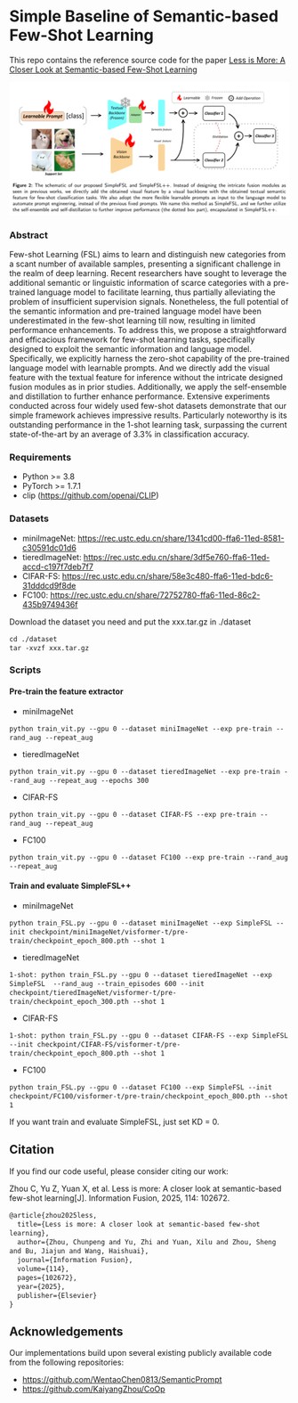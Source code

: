 # Simple Baseline of Semantic-based Few-Shot Learning

This repo contains the reference source code for the paper [Less is More: A Closer Look at Semantic-based Few-Shot Learning](https://doi.org/10.1016/j.inffus.2024.102672)


![1716991886685](image/README/1716991886685.png)

### Abstract
Few-shot Learning (FSL) aims to learn and distinguish new categories from a scant number of available samples, presenting a significant challenge in the realm of deep learning. Recent researchers have sought to leverage the additional semantic or linguistic information of scarce categories with a pre-trained language model to facilitate learning, thus partially alleviating the problem of insufficient supervision signals. Nonetheless, the full potential of the semantic information and pre-trained language model have been underestimated in the few-shot learning till now, resulting in limited performance enhancements. To address this,  we propose a straightforward and efficacious framework for few-shot learning tasks, specifically designed to exploit the semantic information and language model. Specifically, we explicitly harness the zero-shot capability of the pre-trained language model with learnable prompts. And we directly add the visual feature with the textual feature for inference without the intricate designed fusion modules as in prior  studies. Additionally, we apply the self-ensemble and distillation to further enhance performance. Extensive experiments conducted across four widely used few-shot datasets demonstrate that our simple framework achieves impressive results. Particularly noteworthy is its outstanding performance in the 1-shot learning task, surpassing the current state-of-the-art by an average of 3.3\% in classification accuracy. 


### Requirements
* Python >= 3.8
* PyTorch >= 1.7.1
* clip (https://github.com/openai/CLIP)


### Datasets
* miniImageNet: https://rec.ustc.edu.cn/share/1341cd00-ffa6-11ed-8581-c30591dc01d6
* tieredImageNet: https://rec.ustc.edu.cn/share/3df5e760-ffa6-11ed-accd-c197f7deb7f7
* CIFAR-FS: https://rec.ustc.edu.cn/share/58e3c480-ffa6-11ed-bdc6-31dddcd9f8de
* FC100: https://rec.ustc.edu.cn/share/72752780-ffa6-11ed-86c2-435b9749436f


Download the dataset you need and put the xxx.tar.gz in ./dataset
```
cd ./dataset
tar -xvzf xxx.tar.gz
```

### Scripts
#### Pre-train the feature extractor
* miniImageNet
```
python train_vit.py --gpu 0 --dataset miniImageNet --exp pre-train --rand_aug --repeat_aug
```
* tieredImageNet
```
python train_vit.py --gpu 0 --dataset tieredImageNet --exp pre-train --rand_aug --repeat_aug --epochs 300
```
* CIFAR-FS
```
python train_vit.py --gpu 0 --dataset CIFAR-FS --exp pre-train --rand_aug --repeat_aug
```
* FC100
```
python train_vit.py --gpu 0 --dataset FC100 --exp pre-train --rand_aug --repeat_aug
```

#### Train and evaluate SimpleFSL++
* miniImageNet
```
python train_FSL.py --gpu 0 --dataset miniImageNet --exp SimpleFSL --init checkpoint/miniImageNet/visformer-t/pre-train/checkpoint_epoch_800.pth --shot 1
```

* tieredImageNet
```
1-shot: python train_FSL.py --gpu 0 --dataset tieredImageNet --exp SimpleFSL  --rand_aug --train_episodes 600 --init checkpoint/tieredImageNet/visformer-t/pre-train/checkpoint_epoch_300.pth --shot 1
```

* CIFAR-FS
```
1-shot: python train_FSL.py --gpu 0 --dataset CIFAR-FS --exp SimpleFSL --init checkpoint/CIFAR-FS/visformer-t/pre-train/checkpoint_epoch_800.pth --shot 1
```
* FC100
```
python train_FSL.py --gpu 0 --dataset FC100 --exp SimpleFSL --init checkpoint/FC100/visformer-t/pre-train/checkpoint_epoch_800.pth --shot 1
```
If you want train and evaluate SimpleFSL, just set KD = 0.




## Citation
If you find our code useful, please consider citing our work:

Zhou C, Yu Z, Yuan X, et al. Less is more: A closer look at semantic-based few-shot learning[J]. Information Fusion, 2025, 114: 102672.
```
@article{zhou2025less,
  title={Less is more: A closer look at semantic-based few-shot learning},
  author={Zhou, Chunpeng and Yu, Zhi and Yuan, Xilu and Zhou, Sheng and Bu, Jiajun and Wang, Haishuai},
  journal={Information Fusion},
  volume={114},
  pages={102672},
  year={2025},
  publisher={Elsevier}
}
```

## Acknowledgements
Our implementations build upon several existing publicly available code from the following repositories:

* https://github.com/WentaoChen0813/SemanticPrompt
* https://github.com/KaiyangZhou/CoOp
